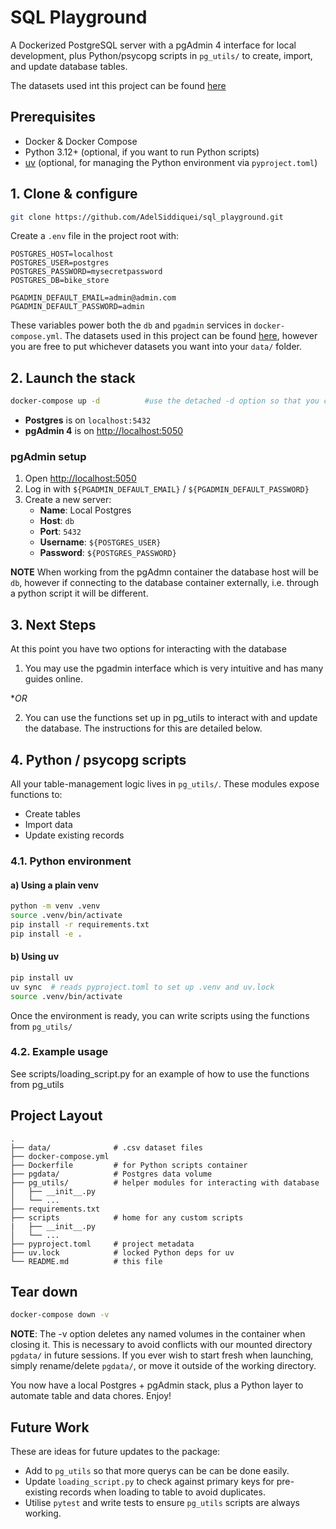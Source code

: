 # SQL Playground

A Dockerized PostgreSQL server with a pgAdmin 4 interface for local development, plus Python/psycopg scripts in `pg_utils/` to create, import, and update database tables.

The datasets used int this project can be found [here](https://www.kaggle.com/datasets/dillonmyrick/bike-store-sample-database)

## Prerequisites

- Docker & Docker Compose  
- Python 3.12+ (optional, if you want to run Python scripts)  
- [uv](https://docs.astral.sh/uv/getting-started/installation/) (optional, for managing the Python environment via `pyproject.toml`)

## 1. Clone & configure

```bash
git clone https://github.com/AdelSiddiquei/sql_playground.git
```

Create a `.env` file in the project root with:

```env
POSTGRES_HOST=localhost
POSTGRES_USER=postgres
POSTGRES_PASSWORD=mysecretpassword
POSTGRES_DB=bike_store

PGADMIN_DEFAULT_EMAIL=admin@admin.com
PGADMIN_DEFAULT_PASSWORD=admin
```

These variables power both the `db` and `pgadmin` services in `docker-compose.yml`.
The datasets used in this project can be found [here](https://www.kaggle.com/datasets/dillonmyrick/bike-store-sample-database), however you are free to put whichever datasets you want into your `data/` folder.

## 2. Launch the stack

```bash
docker-compose up -d          #use the detached -d option so that you can still use your terminal after launching.
```

- **Postgres** is on `localhost:5432`  
- **pgAdmin 4** is on [http://localhost:5050](http://localhost:5050)

### pgAdmin setup

1. Open [http://localhost:5050](http://localhost:5050)  
2. Log in with `${PGADMIN_DEFAULT_EMAIL}` / `${PGADMIN_DEFAULT_PASSWORD}`
3. Create a new server:  
   - **Name**: Local Postgres  
   - **Host**: `db`  
   - **Port**: `5432`  
   - **Username**: `${POSTGRES_USER}`  
   - **Password**: `${POSTGRES_PASSWORD}`  

**NOTE** When working from the pgAdmn container the database host will be `db`, however if connecting to the database container externally, i.e. through a python script it will be different.

## 3. Next Steps

At this point you have two options for interacting with the database 

1. You may use the pgadmin interface which is very intuitive and has many guides online. 

**OR*

2. You can use the functions set up in pg_utils to interact with and update the database. The instructions for this are detailed below.

## 4. Python / psycopg scripts

All your table-management logic lives in `pg_utils/`. These modules expose functions to:

- Create tables  
- Import data  
- Update existing records  

### 4.1. Python environment

#### a) Using a plain venv

```bash
python -m venv .venv
source .venv/bin/activate
pip install -r requirements.txt
pip install -e .
```

#### b) Using uv

```bash
pip install uv
uv sync  # reads pyproject.toml to set up .venv and uv.lock
source .venv/bin/activate
```

Once the environment is ready, you can write scripts using the functions from `pg_utils/`

### 4.2. Example usage

See scripts/loading_script.py for an example of how to use the functions from pg_utils

## Project Layout

```text
.
├── data/              # .csv dataset files
├── docker-compose.yml
├── Dockerfile         # for Python scripts container
├── pgdata/            # Postgres data volume
├── pg_utils/          # helper modules for interacting with database
│   ├── __init__.py
│   └── ...
├── requirements.txt
├── scripts            # home for any custom scripts
|   ├── __init__.py
│   └── ...
├── pyproject.toml     # project metadata
├── uv.lock            # locked Python deps for uv
└── README.md          # this file
```

## Tear down

```bash
docker-compose down -v
```
**NOTE**: The -v option deletes any named volumes in the container when closing it. This is necessary to avoid conflicts with our mounted directory `pgdata/` in future sessions. If you ever wish to start fresh when launching, simply rename/delete `pgdata/`, or move it outside of the working directory.

You now have a local Postgres + pgAdmin stack, plus a Python layer to automate table and data chores. Enjoy!

## Future Work
These are ideas for future updates to the package:
- Add to `pg_utils` so that more querys can be can be done easily.
- Update `loading_script.py` to check against primary keys for pre-existing records when loading to table to avoid duplicates.
- Utilise `pytest` and write tests to ensure `pg_utils` scripts are always working.

